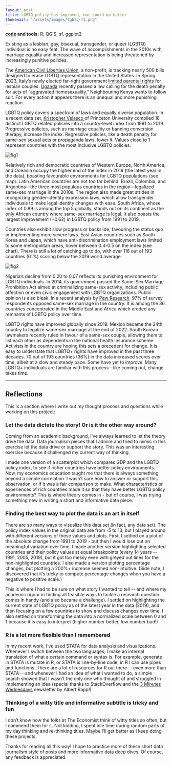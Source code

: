```yaml
---
layout: post
title: LGBTQ policy has improved, but could be better
thumbnail: "/assets/images/lgbtq-f1.png"
---
```


**[code](https://github.com/joledan/lgbtq-policy) and tools:** R, QGIS, sf, ggplot2

Existing as a lesbian, gay, bisexual, transgender, or queer (LGBTQ) individual is no easy feat. 
The wave of accomplishments in the 2010s with marriage equality and increased representation is being threatened by increasingly punitive policies. 

<!--more-->

The [American Civil Liberties Union](https://www.aclu.org/legislative-attacks-on-lgbtq-rights), a non-profit, is tracking nearly 500 bills designed to erase LGBTQ representation in the United States. In Spring 2023, Italy’s newly elected far-right government [limited parental rights](https://www.hrw.org/news/2023/07/24/italys-mounting-attack-lesbian-parents) for lesbian couples. [Uganda](https://www.cnn.com/2023/06/29/africa/uganda-life-for-lgbt-community-intl-cmd/index.html) recently passed a law calling for the death penalty for acts of “aggravated homosexuality.” Neighbouring Kenya wants to follow suit. For every action it appears there is an unequal and more punishing reaction.

LGBTQ policy covers a spectrum of laws and equally diverse population. In a recent data set, [Kristopher Velasco ](https://osf.io/preprints/socarxiv/3rtje/) of Princeton University compiled 18 distinct LGBTQ related policies into a country-level index from 1991 to 2019. Progressive policies, such as marriage equality or banning conversion therapy, increase the index. Regressive policies, like a death penalty for same-sex sexual acts or propaganda laws, lower it. Values close to 1 represent countries with the most inclusive LGBTQ policies. 

![fig1]({{site.url}}/assets/images/lgbtq-f1.png)

Relatively rich and democratic countries of Western Europe, North America, and Oceania occupy the higher end of the index in 2019 (the latest year in the data), boasting favourable environments for LGBTQ populations (see map). Latin American countries are not too far behind. Brazil, Colombia, and Argentina—the three most populous countries in the region—legalized same-sex marriage in the 2010s. The region also made great strides in recognizing gender-identity expression laws, which allow transgender individuals to make legal identity changes with ease. South Africa, whose index of 0.89 is among the top 5 globally, stands out on its continent as the only African country where same-sex marriage is legal. It also boasts the largest improvement (+0.62) in LGBTQ policy from 1991 to 2019.

Countries also exhibit slow progress or backslide, favouring the status quo or implementing more severe laws. East Asian countries such as South Korea and Japan, which have anti-discrimination employment laws limited to some metropolitan areas, hover between 0.4-0.5 on the index (see chart). There is still a lot of catching up to do, with over 118 out of 193 countries (61%) scoring below the 2019 world average.

![fig2]({{site.url}}/assets/images/lgbtq-f2.png)

Nigeria’s decline from 0.20 to 0.07 reflects its punishing environment for LGBTQ individuals. In 2014, its government passed the Same-Sex Marriage Prohibition Act aimed at criminalizing same-sex activity, including public affection or even civic engagement with LGBTQ organizations. Public opinion is also bleak. In a recent analysis by [Pew Research](https://www.pewresearch.org/short-reads/2023/06/13/how-people-in-24-countries-view-same-sex-marriage/), 97% of survey respondents opposed same-sex marriage in the country. It is among the 36 countries concentrated in the Middle East and Africa which eroded any remnants of LGBTQ policy over time.

LGBTQ rights have improved globally since 2019. Mexico became the 34th country to legalize same-sex marriage at the end of 2022. South Korean lawmakers recently ruled in favour of a same-sex couple, allowing them to list each other as dependents in the national health insurance scheme. Activists in the country are hoping this sets a precedent for change. It is easy to understate that LGBTQ+ rights have improved in the past three decades. 70 out of 193 countries (36%) in the data increased scores over time, albeit at a slow and steady pace. Some have yet to improve. Many LGBTQ+ individuals are familiar with this process—like coming out, change takes time. 

-----

## Reflections

This is a section where I write out my thought process and questions while working on this project:

### Let the data dictate the story! Or is it the other way around?

Coming from an academic background, I’ve always learned to let the theory drive the data. Data journalism pieces that I admire and tried to mimic in this exercise let the data drive or support the story. This was an interesting exercise because it challenged my current way of thinking. 

I made one version of a scatterplot which compares GDP and the LGBTQ policy index, to see if richer countries have better policy environments. Now, my economics education taught me that there is always something beyond a simple correlation. I wasn’t sure how to answer or support this observation, or if it was a fair comparison to make.  What characteristics or experiences of rich countries made it so that they have better LGBTQ policy environments? This is where theory comes in - but of course, I was trying something new in writing a short and informative data piece.

### Finding the best way to plot the data is an art in itself

There are so many ways to visualize this data set (in fact, any data set). The policy index values in the original data are from -5 to 13, but I played around with different versions of these values and plots. First, I settled on a plot of the absolute change from 1991 to 2019 - but then I would lose out on meaningful variation over time. I made another version highlighting selected countries and their policy values at equal breakpoints (every 14 years -- 1991, 2005, 2019), but it got too messy even with greyed out lines for the non-highlighted countries. I also made a version plotting percentage changes, but plotting a 200%+ increase seemed non-intuitive. (Side note, I discovered that it’s tricky to compute percentage changes when you have a negative to positive scale.) 

This is where I had to be sure on what story I wanted to tell -- and where my academic rigour in finding all feasible ways to tackle a research question comes in handy (and also became a challenge). I settled on highlighting the current state of LGBTQ policy as of the latest year in the data (2019), and then focusing on a few countries to show and discuss changes over time. I also settled on transforming the data into a normalized scale between 0 and 1 because it is easy to interpret (higher number better, low number bad!)

### R is a lot more flexible than I remembered
In my recent work, I’ve used STATA for data analysis and visualizations. Whenever I switch between the two languages, I make an internal translation of what a certain command or syntax is. For example, generate in STATA is mutate in R, or STATA is line-by-line code, in R I can use pipes and functions. There are a lot of resources for R out there---even more than STATA---and whenever I had an idea of what I wanted to do, a simple search showed that I wasn't the only one who thought of and struggled in implementing an idea (special thanks to StackOverflow and the [3 Minutes Wednesdays](https://alberts-newsletter.beehiiv.com/
) newsletter by Albert Rapp!)

### Thinking of a witty title and informative subtitle is tricky and fun

I don’t know how the folks at The Economist think of witty titles so often, but I commend them for it. Not kidding, I spent idle time during random parts of my day thinking and re-thinking titles. Maybe I’ll get better as I keep doing these projects.

Thanks for reading all this way! I hope to practice more of these short data journalism style of posts and more informative data deep dives. Of course, any feedback is appreciated. 


